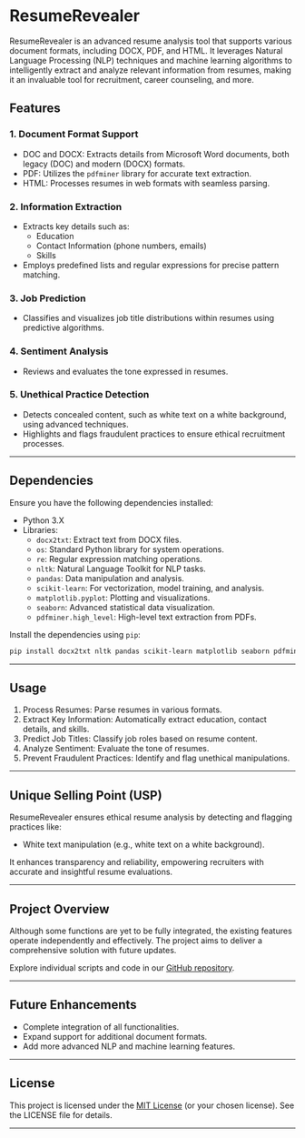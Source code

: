 # ResumeRevealer

ResumeRevealer is an advanced resume analysis tool that supports various document formats, including DOCX, PDF, and HTML. It leverages Natural Language Processing (NLP) techniques and machine learning algorithms to intelligently extract and analyze relevant information from resumes, making it an invaluable tool for recruitment, career counseling, and more.


## Features

### 1. Document Format Support
- DOC and DOCX: Extracts details from Microsoft Word documents, both legacy (DOC) and modern (DOCX) formats.
- PDF: Utilizes the `pdfminer` library for accurate text extraction.
- HTML: Processes resumes in web formats with seamless parsing.

### 2. Information Extraction
- Extracts key details such as:
  - Education
  - Contact Information (phone numbers, emails)
  - Skills
- Employs predefined lists and regular expressions for precise pattern matching.

### 3. Job Prediction
- Classifies and visualizes job title distributions within resumes using predictive algorithms.

### 4. Sentiment Analysis
- Reviews and evaluates the tone expressed in resumes.

### 5. Unethical Practice Detection
- Detects concealed content, such as white text on a white background, using advanced techniques. 
- Highlights and flags fraudulent practices to ensure ethical recruitment processes.

---

## Dependencies

Ensure you have the following dependencies installed:

- Python 3.X
- Libraries:
  - `docx2txt`: Extract text from DOCX files.
  - `os`: Standard Python library for system operations.
  - `re`: Regular expression matching operations.
  - `nltk`: Natural Language Toolkit for NLP tasks.
  - `pandas`: Data manipulation and analysis.
  - `scikit-learn`: For vectorization, model training, and analysis.
  - `matplotlib.pyplot`: Plotting and visualizations.
  - `seaborn`: Advanced statistical data visualization.
  - `pdfminer.high_level`: High-level text extraction from PDFs.

Install the dependencies using `pip`:

```bash
pip install docx2txt nltk pandas scikit-learn matplotlib seaborn pdfminer.six
```

---

## Usage

1. Process Resumes: Parse resumes in various formats.
2. Extract Key Information: Automatically extract education, contact details, and skills.
3. Predict Job Titles: Classify job roles based on resume content.
4. Analyze Sentiment: Evaluate the tone of resumes.
5. Prevent Fraudulent Practices: Identify and flag unethical manipulations.

---

## Unique Selling Point (USP)

ResumeRevealer ensures ethical resume analysis by detecting and flagging practices like:
- White text manipulation (e.g., white text on a white background).
  
It enhances transparency and reliability, empowering recruiters with accurate and insightful resume evaluations.

---

## Project Overview

Although some functions are yet to be fully integrated, the existing features operate independently and effectively. The project aims to deliver a comprehensive solution with future updates.

Explore individual scripts and code in our [GitHub repository](https://github.com/Maitry2402/Resume-Parser).

---

## Future Enhancements

- Complete integration of all functionalities.
- Expand support for additional document formats.
- Add more advanced NLP and machine learning features.

---

## License

This project is licensed under the [MIT License](#) (or your chosen license). See the LICENSE file for details.

---
